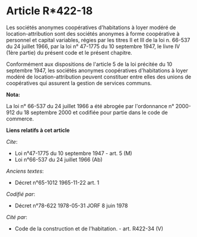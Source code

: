 # Article R*422-18

Les sociétés anonymes coopératives d'habitations à loyer modéré de location-attribution sont des sociétés anonymes à forme
coopérative à personnel et capital variables, régies par les titres II et III de la loi n. 66-537 du 24 juillet 1966, par la
loi n° 47-1775 du 10 septembre 1947, le livre IV (1ère partie) du présent code et le présent chapitre.

Conformément aux dispositions de l'article 5 de la loi précitée du 10 septembre 1947, les sociétés anonymes coopératives
d'habitations à loyer modéré de location-attribution peuvent constituer entre elles des unions de coopératives qui assurent
la gestion de services communs.

**Nota:**

La loi n° 66-537 du 24 juillet 1966 a été abrogée par l'ordonnance n° 2000-912 du 18 septembre 2000 et codifiée pour partie
dans le code de commerce.

**Liens relatifs à cet article**

_Cite_:

  - Loi n°47-1775 du 10 septembre 1947 - art. 5 (M)
  - Loi n°66-537 du 24 juillet 1966 (Ab)

_Anciens textes_:

  - Décret n°65-1012 1965-11-22 art. 1

_Codifié par_:

  - Décret n°78-622 1978-05-31 JORF 8 juin 1978

_Cité par_:

  - Code de la construction et de l'habitation. - art. R422-34 (V)
